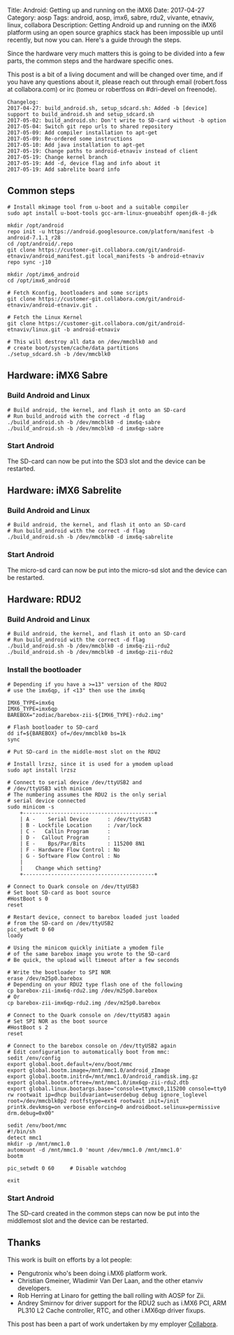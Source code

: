 Title: Android: Getting up and running on the iMX6
Date: 2017-04-27
Category: aosp
Tags: android, aosp, imx6, sabre, rdu2, vivante, etnaviv, linux, collabora
Description: Getting Android up and running on the iMX6 platform using an open source graphics stack has been impossible up until recently, but now you can. Here's a guide through the steps.

Since the hardware very much matters this is going to be divided into a few parts, the common steps and the hardware specific ones.

This post is a bit of a living document and will be changed over time, and if you have any questions about it, please reach out through email (robert.foss at collabora.com) or irc (tomeu or robertfoss on #dri-devel on freenode).

    Changelog:
    2017-04-27: build_android.sh, setup_sdcard.sh: Added -b [device] support to build_android.sh and setup_sdcard.sh
    2017-05-02: build_android.sh: Don't write to SD-card without -b option
    2017-05-04: Switch git repo urls to shared repository
    2017-05-09: Add compiler installation to apt-get
    2017-05-09: Re-ordered some instructions
    2017-05-10: Add java installation to apt-get
    2017-05-19: Change paths to android-etnaviv instead of client
    2017-05-19: Change kernel branch
    2017-05-19: Add -d, device flag and info about it
    2017-05-19: Add sabrelite board info


## Common steps

    # Install mkimage tool from u-boot and a suitable compiler
    sudo apt install u-boot-tools gcc-arm-linux-gnueabihf openjdk-8-jdk

    mkdir /opt/android
    repo init -u https://android.googlesource.com/platform/manifest -b android-7.1.1_r28
    cd /opt/android/.repo
    git clone https://customer-git.collabora.com/git/android-etnaviv/android_manifest.git local_manifests -b android-etnaviv
    repo sync -j10

    mkdir /opt/imx6_android
    cd /opt/imx6_android

    # Fetch Kconfig, bootloaders and some scripts
    git clone https://customer-git.collabora.com/git/android-etnaviv/android-etnaviv.git .

    # Fetch the Linux Kernel
    git clone https://customer-git.collabora.com/git/android-etnaviv/linux.git -b android-etnaviv

    # This will destroy all data on /dev/mmcblk0 and
    # create boot/system/cache/data partitions
    ./setup_sdcard.sh -b /dev/mmcblk0
    

## Hardware: iMX6 Sabre
### Build Android and Linux

    # Build android, the kernel, and flash it onto an SD-card
    # Run build_android with the correct -d flag
    ./build_android.sh -b /dev/mmcblk0 -d imx6q-sabre
    ./build_android.sh -b /dev/mmcblk0 -d imx6qp-sabre


### Start Android

The SD-card can now be put into the SD3 slot and
the device can be restarted.


## Hardware: iMX6 Sabrelite
### Build Android and Linux

    # Build android, the kernel, and flash it onto an SD-card
    # Run build_android with the correct -d flag
    ./build_android.sh -b /dev/mmcblk0 -d imx6q-sabrelite


### Start Android


The micro-sd card can now be put into the micro-sd slot and
the device can be restarted.


## Hardware: RDU2
### Build Android and Linux

    # Build android, the kernel, and flash it onto an SD-card
    # Run build_android with the correct -d flag
    ./build_android.sh -b /dev/mmcblk0 -d imx6q-zii-rdu2
    ./build_android.sh -b /dev/mmcblk0 -d imx6qp-zii-rdu2

### Install the bootloader

    # Depending if you have a >=13" version of the RDU2
    # use the imx6qp, if <13" then use the imx6q
    
    IMX6_TYPE=imx6q
    IMX6_TYPE=imx6qp
    BAREBOX="zodiac/barebox-zii-${IMX6_TYPE}-rdu2.img"
    
    # Flash bootloader to SD-card
    dd if=${BAREBOX} of=/dev/mmcblk0 bs=1k
    sync

    # Put SD-card in the middle-most slot on the RDU2
    
    # Install lrzsz, since it is used for a ymodem upload
    sudo apt install lrzsz

    # Connect to serial device /dev/ttyUSB2 and
    # /dev/ttyUSB3 with minicom
    # The numbering assumes the RDU2 is the only serial
    # serial device connected
    sudo minicom -s
        +------------------------------------------+
        | A -    Serial Device      : /dev/ttyUSB3
        | B - Lockfile Location     : /var/lock
        | C -   Callin Program      :
        | D -  Callout Program      :
        | E -    Bps/Par/Bits       : 115200 8N1
        | F - Hardware Flow Control : No
        | G - Software Flow Control : No
        |
        |    Change which setting?
        +------------------------------------------+ 
     
    # Connect to Quark console on /dev/ttyUSB3
    # Set boot SD-card as boot source 
    #HostBoot s 0
    reset
    
    # Restart device, connect to barebox loaded just loaded
    # from the SD-card on /dev/ttyUSB2
    pic_setwdt 0 60
    loady
    
    # Using the minicom quickly initiate a ymodem file
    # of the same barebox image you wrote to the SD-card
    # Be quick, the upload will timeout after a few seconds
    
    # Write the bootloader to SPI NOR
    erase /dev/m25p0.barebox
    # Depending on your RDU2 type flash one of the following
    cp barebox-zii-imx6q-rdu2.img /dev/m25p0.barebox
    # Or
    cp barebox-zii-imx6qp-rdu2.img /dev/m25p0.barebox
    
    # Connect to the Quark console on /dev/ttyUSB3 again
    # Set SPI NOR as the boot source
    #HostBoot s 2
    reset
    
    # Connect to the barebox console on /dev/ttyUSB2 again
    # Edit configuration to automatically boot from mmc:
    sedit /env/config
    export global.boot.default=/env/boot/mmc
    export global.bootm.image=/mnt/mmc1.0/android_zImage
    export global.bootm.initrd=/mnt/mmc1.0/android_ramdisk.img.gz
    export global.bootm.oftree=/mnt/mmc1.0/imx6qp-zii-rdu2.dtb
    export global.linux.bootargs.base="console=ttymxc0,115200 console=tty0 rw rootwait ip=dhcp buildvariant=userdebug debug ignore_loglevel root=/dev/mmcblk0p2 rootfstype=ext4 rootwait init=/init printk.devkmsg=on verbose enforcing=0 androidboot.selinux=permissive drm.debug=0x00"

    sedit /env/boot/mmc
    #!/bin/sh
    detect mmc1
    mkdir -p /mnt/mmc1.0
    automount -d /mnt/mmc1.0 'mount /dev/mmc1.0 /mnt/mmc1.0'
    bootm

    pic_setwdt 0 60     # Disable watchdog

    exit

### Start Android

The SD-card created in the common steps can now be put into
the middlemost slot and the device can be restarted.

## Thanks

This work is built on efforts by a lot people:

  * Pengutronix who's been doing i.MX6 platform work.
  * Christian Gmeiner, Wladimir Van Der Laan, and the other etanviv developers.
  * Rob Herring at Linaro for getting the ball rolling with AOSP for Zii.
  * Andrey Smirnov for driver support for the RDU2 such as i.MX6 PCI, ARM PL310 L2 Cache controller, RTC, and other i.MX6qp driver fixups.

This post has been a part of work undertaken by my employer [Collabora](http://www.collabora.com).
